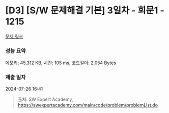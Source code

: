 # [D3] [S/W 문제해결 기본] 3일차 - 회문1 - 1215 

[문제 링크](https://swexpertacademy.com/main/code/problem/problemDetail.do?contestProbId=AV14QpAaAAwCFAYi) 

### 성능 요약

메모리: 45,312 KB, 시간: 105 ms, 코드길이: 2,054 Bytes

### 제출 일자

2024-07-26 16:41



> 출처: SW Expert Academy, https://swexpertacademy.com/main/code/problem/problemList.do